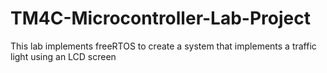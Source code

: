 # TM4C-Microcontroller-Lab-Project
This lab implements freeRTOS to create a system that implements a traffic light using an LCD screen
